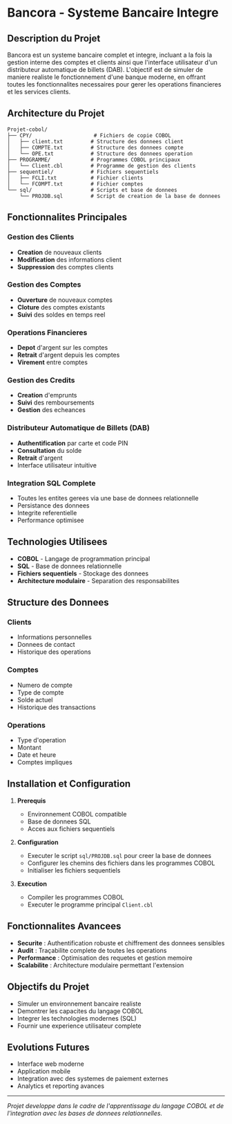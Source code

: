 # Bancora - Systeme Bancaire Integre

## Description du Projet

Bancora est un systeme bancaire complet et integre, incluant a la fois la gestion interne des comptes et clients ainsi que l'interface utilisateur d'un distributeur automatique de billets (DAB). L'objectif est de simuler de maniere realiste le fonctionnement d'une banque moderne, en offrant toutes les fonctionnalites necessaires pour gerer les operations financieres et les services clients.

## Architecture du Projet

```text
Projet-cobol/
├── CPY/                    # Fichiers de copie COBOL
│   ├── client.txt         # Structure des donnees client
│   ├── COMPTE.txt         # Structure des donnees compte
│   └── OPE.txt            # Structure des donnees operation
├── PROGRAMME/             # Programmes COBOL principaux
│   └── Client.cbl         # Programme de gestion des clients
├── sequentiel/            # Fichiers sequentiels
│   ├── FCLI.txt           # Fichier clients
│   └── FCOMPT.txt         # Fichier comptes
└── sql/                   # Scripts et base de donnees
    └── PROJDB.sql         # Script de creation de la base de donnees
```

## Fonctionnalites Principales

### Gestion des Clients

- **Creation** de nouveaux clients
- **Modification** des informations client
- **Suppression** des comptes clients

### Gestion des Comptes

- **Ouverture** de nouveaux comptes
- **Cloture** des comptes existants
- **Suivi** des soldes en temps reel

### Operations Financieres

- **Depot** d'argent sur les comptes
- **Retrait** d'argent depuis les comptes
- **Virement** entre comptes

### Gestion des Credits

- **Creation** d'emprunts
- **Suivi** des remboursements
- **Gestion** des echeances

### Distributeur Automatique de Billets (DAB)

- **Authentification** par carte et code PIN
- **Consultation** du solde
- **Retrait** d'argent
- Interface utilisateur intuitive

### Integration SQL Complete

- Toutes les entites gerees via une base de donnees relationnelle
- Persistance des donnees
- Integrite referentielle
- Performance optimisee

## Technologies Utilisees

- **COBOL** - Langage de programmation principal
- **SQL** - Base de donnees relationnelle
- **Fichiers sequentiels** - Stockage des donnees
- **Architecture modulaire** - Separation des responsabilites

## Structure des Donnees

### Clients

- Informations personnelles
- Donnees de contact
- Historique des operations

### Comptes

- Numero de compte
- Type de compte
- Solde actuel
- Historique des transactions

### Operations

- Type d'operation
- Montant
- Date et heure
- Comptes impliques

## Installation et Configuration

1. **Prerequis**

   - Environnement COBOL compatible
   - Base de donnees SQL
   - Acces aux fichiers sequentiels

2. **Configuration**

   - Executer le script `sql/PROJDB.sql` pour creer la base de donnees
   - Configurer les chemins des fichiers dans les programmes COBOL
   - Initialiser les fichiers sequentiels

3. **Execution**

   - Compiler les programmes COBOL
   - Executer le programme principal `Client.cbl`

## Fonctionnalites Avancees

- **Securite** : Authentification robuste et chiffrement des donnees sensibles
- **Audit** : Traçabilite complete de toutes les operations
- **Performance** : Optimisation des requetes et gestion memoire
- **Scalabilite** : Architecture modulaire permettant l'extension

## Objectifs du Projet

- Simuler un environnement bancaire realiste
- Demontrer les capacites du langage COBOL
- Integrer les technologies modernes (SQL)
- Fournir une experience utilisateur complete

## Evolutions Futures

- Interface web moderne
- Application mobile
- Integration avec des systemes de paiement externes
- Analytics et reporting avances

---

*Projet developpe dans le cadre de l'apprentissage du langage COBOL et de l'integration avec les bases de donnees relationnelles.* 
 